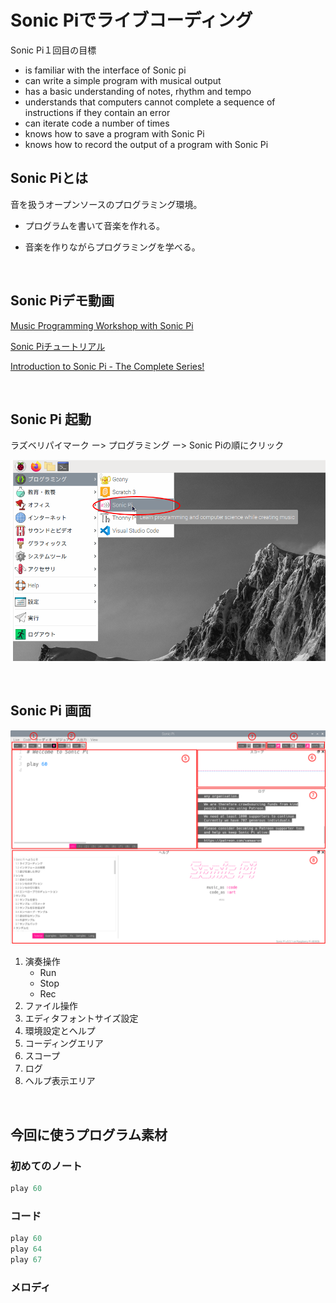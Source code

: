 # Sonic Piでライブコーディング

Sonic Pi１回目の目標

- is familiar with the interface of Sonic pi
- can write a simple program with musical output
- has a basic understanding of notes, rhythm and tempo
- understands that computers cannot complete a sequence of instructions if they contain an error
- can iterate code a number of times
- knows how to save a program with Sonic Pi
- knows how to record the output of a program with Sonic Pi

## Sonic Piとは

音を扱うオープンソースのプログラミング環境。 

- プログラムを書いて音楽を作れる。

- 音楽を作りながらプログラミングを学べる。 

<br>

## Sonic Piデモ動画

[Music Programming Workshop with Sonic Pi](https://youtu.be/fzw3Kzyyw48)

[Sonic Piチュートリアル](https://www.youtube.com/playlist?list=PL-XQgqmfHlqhiohB1PQiBq0gfvbJBjfuh)

[Introduction to Sonic Pi - The Complete Series! ](https://www.youtube.com/playlist?list=PLaitaNxyd8SHvTQjRGnMdKLsARXW7iYyp)

<br>

## Sonic Pi 起動

ラズベリパイマーク ー> プログラミング ー> Sonic Piの順にクリック


![](./img/launch-sonicpi.png)

<br>

## Sonic Pi 画面

![](./img/sonicpi-windows.png)

1. 演奏操作
   - Run
   - Stop
   - Rec
2. ファイル操作
3. エディタフォントサイズ設定
4. 環境設定とヘルプ
5. コーディングエリア
6. スコープ
7. ログ
8. ヘルプ表示エリア

<br>

## 今回に使うプログラム素材

### 初めてのノート

```ruby
play 60
```

### コード

```ruby
play 60
play 64
play 67
```

### メロディ

